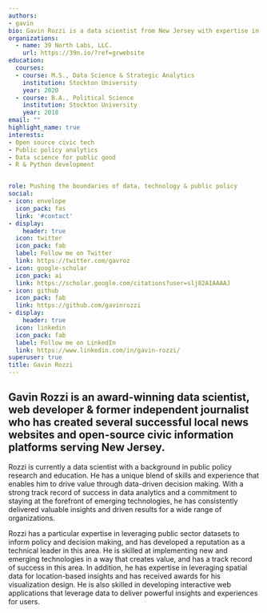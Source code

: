 ```yaml
---
authors:
- gavin
bio: Gavin Rozzi is a data scientist from New Jersey with expertise in leveraging public sector datasets, spatial data & mapping and emerging technologies to inform public policy development.
organizations:
  - name: 39 North Labs, LLC.
    url: https://39n.io/?ref=grwebsite
education:
  courses:
  - course: M.S., Data Science & Strategic Analytics
    institution: Stockton University
    year: 2020
  - course: B.A., Political Science
    institution: Stockton University
    year: 2018
email: ""
highlight_name: true
interests:
- Open source civic tech
- Public policy analytics
- Data science for public good
- R & Python development


role: Pushing the boundaries of data, technology & public policy
social:
- icon: envelope
  icon_pack: fas
  link: '#contact'
- display:
    header: true
  icon: twitter
  icon_pack: fab
  label: Follow me on Twitter
  link: https://twitter.com/gavroz
- icon: google-scholar
  icon_pack: ai
  link: https://scholar.google.com/citations?user=slj82AIAAAAJ
- icon: github
  icon_pack: fab
  link: https://github.com/gavinrozzi
- display:
    header: true
  icon: linkedin
  icon_pack: fab
  label: Follow me on LinkedIn
  link: https://www.linkedin.com/in/gavin-rozzi/
superuser: true
title: Gavin Rozzi
---
```


## **Gavin Rozzi** is an award-winning data scientist, web developer & former independent journalist who has created several successful local news websites and open-source civic information platforms serving New Jersey.

Rozzi is currently a data scientist with a background in public policy research and education. He has a unique blend of skills and experience that enables him to drive value through data-driven decision making. With a strong track record of success in data analytics and a commitment to staying at the forefront of emerging technologies, he has consistently delivered valuable insights and driven results for a wide range of organizations.

Rozzi has a particular expertise in leveraging public sector datasets to inform policy and decision making, and has developed a reputation as a technical leader in this area. He is skilled at implementing new and emerging technologies in a way that creates value, and has a track record of success in this area. In addition, he has expertise in leveraging spatial data for location-based insights and has received awards for his visualization design. He is also skilled in developing interactive web applications that leverage data to deliver powerful insights and experiences for users.